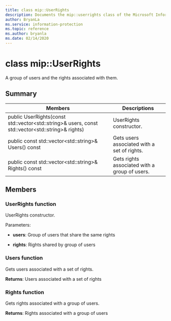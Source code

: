 ```yaml
---
title: class mip::UserRights 
description: Documents the mip::userrights class of the Microsoft Information Protection (MIP) SDK.
author: BryanLa
ms.service: information-protection
ms.topic: reference
ms.author: bryanla
ms.date: 02/14/2020
---
```


# class mip::UserRights 
A group of users and the rights associated with them.
  
## Summary
 Members                        | Descriptions                                
--------------------------------|---------------------------------------------
public UserRights(const std::vector\<std::string\>& users, const std::vector\<std::string\>& rights)  |  UserRights constructor.
public const std::vector\<std::string\>& Users() const  |  Gets users associated with a set of rights.
public const std::vector\<std::string\>& Rights() const  |  Gets rights associated with a group of users.
  
## Members
  
### UserRights function
UserRights constructor.

Parameters:  
* **users**: Group of users that share the same rights 


* **rights**: Rights shared by group of users


  
### Users function
Gets users associated with a set of rights.

  
**Returns**: Users associated with a set of rights
  
### Rights function
Gets rights associated with a group of users.

  
**Returns**: Rights associated with a group of users